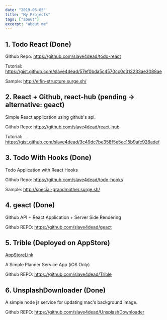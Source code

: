 ```yaml
---
date: "2019-03-05"
title: "My Projects"
tags: ["about"]
excerpt: "about me"
---
```


## 1. Todo React (Done)

Github Repo: https://github.com/slave4dead/todo-react

Tutorial: https://gist.github.com/slave4dead/57ef0bda5c4570cc0c313233ae3088ae

Sample: http://elfin-structure.surge.sh/

## 2. React + Github, react-hub (pending -> alternative: geact)

Simple React application using github's api.

Github Repo: https://github.com/slave4dead/react-hub

Tutorial: https://gist.github.com/slave4dead/3c49dc7be358f5e5ec15b9afc926adef

## 3. Todo With Hooks (Done)

Todo Application with React Hooks

Github Repo: https://github.com/slave4dead/todo-hooks

Sample: http://special-grandmother.surge.sh/

## 4. geact (Done)

Github API + React Application + Server Side Rendering

Github REPO: https://github.com/slave4dead/geact

## 5. Trible (Deployed on AppStore)

[AppStoreLink](https://itunes.apple.com/us/app/%ED%8A%B8%EB%A6%AC%EB%B8%94/id1457644130?l=ko#?platform=iphone)

A Simple Planner Service App (iOS Only)

Github REPO: https://github.com/slave4dead/Trible

## 6. UnsplashDownloader (Done)

A simple node js service for updating mac's background image.

Github REPO: https://github.com/slave4dead/UnsplashDownloader
